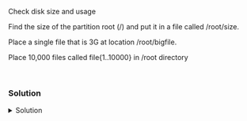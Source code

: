 Check disk size and usage

Find the size of the partition root (/) and put it in a file called /root/size.

Place a single file that is 3G at location /root/bigfile.

Place 10,000 files called file{1..10000} in /root directory

<br>

### Solution
<details>
<summary>Solution</summary>
Check the overall current disk space

```plain
df -h
```{{exec}}

Write out the size of just root (/) to /root/size

```plain
df -h / | grep -v Size | awk '{print $2}' > /root/size
```{{exec}}

This command just cuts out the unnecessary information. You can check it's output by removing > /root/size, if you like.

Let's make a giant file filled with 0's and then check available space.
```plain
dd if=/dev/zero of=/root/bigfile bs=1024k count=3000
```{{exec}}

Re-Check size to see that the filesystem is much more full now.

```plain
df -h /
ls -lh /root/bigfile
```{{exec}}

Let's write out 10,000 files and see how that affects our inode usage

```plain
df -i /
touch /root/file{1..10000}
df -i /
```{{exec}}


</details>